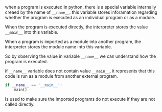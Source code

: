 when a program is executed in python, there is a special variable internally creaed by the name of `__name__`.
this variable stores inforamation regarding whether the program is executed as an individual program or as a module.

When the program is executed directly, the interpreter stores the value `__main__` into this variable.

When a program is imported as a module into another program, the interpreter stores the module name into this variable.

So by observing the value in variable `__name__` we can understand how the program is executed.

if `__name__` variable does not contain value `__main__`, it represents that this code is run as a module from another external program.

```python
if __name__ == '__main__':
	main()
```

Is used to make sure the imported programs do not execute if they are not called directly.


